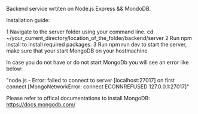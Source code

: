 Backend service wrtiten on Node.js Express &&  MondoDB. 

Installation guide: 

1 Navigate to the server folder using your command line. cd ~/your_current_directory/location_of_the_folder/backend/server
2 Run npm install to install required packages.
3 Run npm run dev to start the server, make sure that your start MongoDB on your hostmachine

In case you do not have or do not start MongoDb you will see an error like below: 

"node.js - Error: failed to connect to server [localhost:27017] on first connect [MongoNetworkError: connect ECONNREFUSED 127.0.0.1:27017]"
 
Please refer to offical documentations to install MongoDB:  https://docs.mongodb.com/
